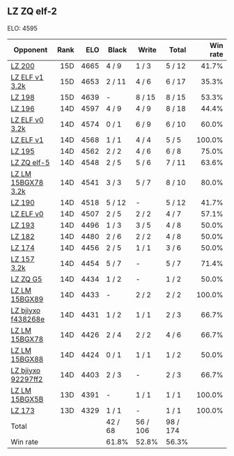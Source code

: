 ## LZ ZQ elf-2 ##

ELO: 4595

Opponent | Rank | ELO | Black | Write | Total | Win rate
---------|-----:|----:|-------|-------|-------|-------:
[LZ 200](LZ%20200.md) | 15D | 4665 | 4 / 9 | 1 / 3 | 5 / 12 | 41.7%
[LZ ELF v1 3.2k](LZ%20ELF%20v1%203.2k.md) | 15D | 4653 | 2 / 11 | 4 / 6 | 6 / 17 | 35.3%
[LZ 198](LZ%20198.md) | 15D | 4639 | - | 8 / 15 | 8 / 15 | 53.3%
[LZ 196](LZ%20196.md) | 14D | 4597 | 4 / 9 | 4 / 9 | 8 / 18 | 44.4%
[LZ ELF v0 3.2k](LZ%20ELF%20v0%203.2k.md) | 14D | 4574 | 0 / 1 | 6 / 9 | 6 / 10 | 60.0%
[LZ ELF v1](LZ%20ELF%20v1.md) | 14D | 4568 | 1 / 1 | 4 / 4 | 5 / 5 | 100.0%
[LZ 195](LZ%20195.md) | 14D | 4562 | 2 / 2 | 4 / 6 | 6 / 8 | 75.0%
[LZ ZQ elf-5](LZ%20ZQ%20elf-5.md) | 14D | 4548 | 2 / 5 | 5 / 6 | 7 / 11 | 63.6%
[LZ LM 15BGX78 3.2k](LZ%20LM%2015BGX78%203.2k.md) | 14D | 4541 | 3 / 3 | 5 / 7 | 8 / 10 | 80.0%
[LZ 190](LZ%20190.md) | 14D | 4518 | 5 / 12 | - | 5 / 12 | 41.7%
[LZ ELF v0](LZ%20ELF%20v0.md) | 14D | 4507 | 2 / 5 | 2 / 2 | 4 / 7 | 57.1%
[LZ 193](LZ%20193.md) | 14D | 4496 | 1 / 3 | 3 / 5 | 4 / 8 | 50.0%
[LZ 182](LZ%20182.md) | 14D | 4480 | 2 / 6 | 2 / 2 | 4 / 8 | 50.0%
[LZ 174](LZ%20174.md) | 14D | 4456 | 2 / 5 | 1 / 1 | 3 / 6 | 50.0%
[LZ 157 3.2k](LZ%20157%203.2k.md) | 14D | 4454 | 5 / 7 | - | 5 / 7 | 71.4%
[LZ ZQ G5](LZ%20ZQ%20G5.md) | 14D | 4434 | 1 / 2 | - | 1 / 2 | 50.0%
[LZ LM 15BGX89](LZ%20LM%2015BGX89.md) | 14D | 4433 | - | 2 / 2 | 2 / 2 | 100.0%
[LZ bjiyxo f438268e](LZ%20bjiyxo%20f438268e.md) | 14D | 4431 | 1 / 2 | 1 / 1 | 2 / 3 | 66.7%
[LZ LM 15BGX78](LZ%20LM%2015BGX78.md) | 14D | 4426 | 2 / 4 | 2 / 2 | 4 / 6 | 66.7%
[LZ LM 15BGX88](LZ%20LM%2015BGX88.md) | 14D | 4424 | 0 / 1 | 1 / 1 | 1 / 2 | 50.0%
[LZ bjiyxo 92297ff2](LZ%20bjiyxo%2092297ff2.md) | 14D | 4403 | 2 / 3 | - | 2 / 3 | 66.7%
[LZ LM 15BGX5B](LZ%20LM%2015BGX5B.md) | 13D | 4391 | - | 1 / 1 | 1 / 1 | 100.0%
[LZ 173](LZ%20173.md) | 13D | 4329 | 1 / 1 | - | 1 / 1 | 100.0%
Total | | | 42 / 68 | 56 / 106 | 98 / 174 | 
Win rate| | | 61.8% | 52.8% | 56.3% | 

